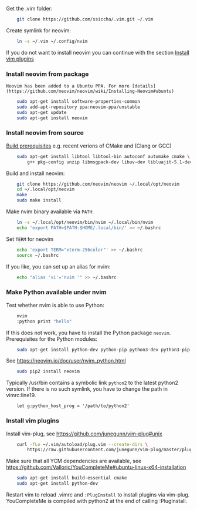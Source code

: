 Get the .vim folder:
```sh
    git clone https://github.com/ssiccha/.vim.git ~/.vim
```

Create symlink for neovim:
```sh
    ln -s ~/.vim ~/.config/nvim
```

If you do not want to install neovim you can continue with the section [Install vim plugins](https://github.com/ssiccha/.vim#install-vim-plugins)

### Install neovim from package
    Neovim has been added to a Ubuntu PPA. For more [details](https://github.com/neovim/neovim/wiki/Installing-Neovim#ubuntu)
```sh
    sudo apt-get install software-properties-common
    sudo add-apt-repository ppa:neovim-ppa/unstable
    sudo apt-get update
    sudo apt-get install neovim
```

### Install neovim from source
[Build prerequisites](https://github.com/neovim/neovim/wiki/Building-Neovim#build-prerequisites)
e.g. recent verions of CMake and (Clang or GCC)
```sh
    sudo apt-get install libtool libtool-bin autoconf automake cmake \
        g++ pkg-config unzip libmsgpack-dev libuv-dev libluajit-5.1-dev
```

Build and install neovim:
```sh
    git clone https://github.com/neovim/neovim ~/.local/opt/neovim
    cd ~/.local/opt/neovim
    make
    sudo make install
```

Make nvim binary available via `PATH`:
```sh
    ln -s ~/.local/opt/neovim/bin/nvim ~/.local/bin/nvim
    echo 'export PATH=$PATH:$HOME/.local/bin/' >> ~/.bashrc
```
Set `TERM` for neovim
```sh
    echo 'export TERM="xterm-256color"' >> ~/.bashrc
    source ~/.bashrc
```
If you like, you can set up an alias for nvim:
```sh
    echo "alias 'vi'='nvim '" >> ~/.bashrc
```

### Make Python available under nvim
Test whether nvim is able to use Python:
```sh
    nvim
    :python print "hello"
```

If this does not work, you have to install the Python package `neovim`.
Prerequisites for the Python modules:
```sh
    sudo apt-get install python-dev python-pip python3-dev python3-pip
```

See https://neovim.io/doc/user/nvim_python.html
```sh
    sudo pip2 install neovim
```

Typically /usr/bin contains a symbolic link `python2` to the latest python2 version.
If there is no such symlink, you have to change the path in vimrc:line19.
```vim
    let g:python_host_prog = '/path/to/python2'
```


### Install vim plugins
Install vim-plug, see https://github.com/junegunn/vim-plug#unix
```sh
    curl -fLo ~/.vim/autoload/plug.vim --create-dirs \
        https://raw.githubusercontent.com/junegunn/vim-plug/master/plug.vim
```

Make sure that all YCM dependencies are available,
  see https://github.com/Valloric/YouCompleteMe#ubuntu-linux-x64-installation
```sh
    sudo apt-get install build-essential cmake
    sudo apt-get install python-dev
```

Restart vim to reload .vimrc and `:PlugInstall` to install plugins via vim-plug.
YouCompleteMe is compiled with python2 at the end of calling :PlugInstall.
